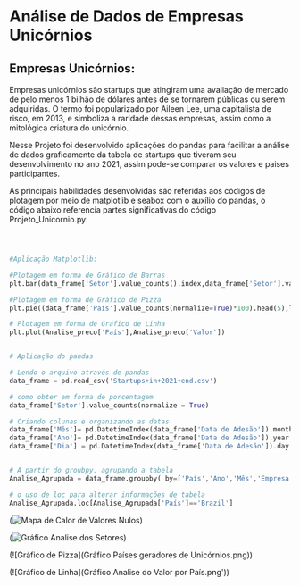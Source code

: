 #  Análise de Dados de Empresas Unicórnios 

## Empresas Unicórnios: 
Empresas unicórnios são startups que atingiram uma avaliação de mercado de pelo menos 1 bilhão de dólares antes de se tornarem públicas ou serem adquiridas. O termo foi popularizado por Aileen Lee, uma capitalista de risco, em 2013, e simboliza a raridade dessas empresas, assim como a mitológica criatura do unicórnio.

Nesse Projeto foi desenvolvido aplicações do pandas para facilitar a análise de dados graficamente da tabela de startups que tiveram seu desenvolvimento no ano 2021, assim pode-se comparar os valores e paises participantes.

As principais habilidades desenvolvidas são referidas aos códigos de plotagem por meio de matplotlib e seabox com o auxílio do pandas, o código abaixo referencia partes significativas do código Projeto_Unicornio.py:

``` python



#Aplicação Matplotlib:

#Plotagem em forma de Gráfico de Barras
plt.bar(data_frame['Setor'].value_counts().index,data_frame['Setor'].value_counts())

#Plotagem em forma de Gráfico de Pizza
plt.pie((data_frame['País'].value_counts(normalize=True)*100).head(5),labels=data_frame['País'].value_counts().index[0:5],shadow=True,startangle=90,autopct='%1.1f%%' )

# Plotagem em forma de Gráfico de Linha
plt.plot(Analise_preco['País'],Analise_preco['Valor'])


# Aplicação do pandas

# Lendo o arquivo através de pandas
data_frame = pd.read_csv('Startups+in+2021+end.csv')

# como obter em forma de porcentagem
data_frame['Setor'].value_counts(normalize = True)

# Criando colunas e organizando as datas
data_frame['Mês']= pd.DatetimeIndex(data_frame['Data de Adesão']).month
data_frame['Ano']= pd.DatetimeIndex(data_frame['Data de Adesão']).year
data_frame['Dia'] = pd.DatetimeIndex(data_frame['Data de Adesão']).day


# A partir do groubpy, agrupando a tabela
Analise_Agrupada = data_frame.groupby( by=['País','Ano','Mês','Empresa']).count()['Id'].reset_index()

# o uso de loc para alterar informações de tabela
Analise_Agrupada.loc[Analise_Agrupada['País']=='Brazil']
```
(![Mapa de Calor de Valores Nulos](https://github.com/user-attachments/assets/9625162f-2484-4bbb-bb18-4787560e55e4))

(![Gráfico Analise dos Setores](https://github.com/user-attachments/assets/e7a1881a-34f4-423d-9d5f-0c9bdfcf8244))

(![Gráfico de Pizza](Gráfico Países geradores de Unicórnios.png))

(![Gráfico de Linha](Gráfico Analise do Valor por País.png'))



